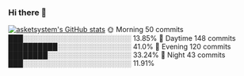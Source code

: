 ### Hi there 👋

<!--
**asketsystem/asketsystem** is a ✨ _special_ ✨ repository because its `README.md` (this file) appears on your GitHub profile.

Here are some ideas to get you started:

- 🔭 I’m currently working on ...
- 🌱 I’m currently learning ...
- 👯 I’m looking to collaborate on ...
- 🤔 I’m looking for help with ...
- 💬 Ask me about ...
- 📫 How to reach me: ...
- 😄 Pronouns: ...
- ⚡ Fun fact: ...
-->

[![asketsystem's GitHub stats](https://github-readme-stats.vercel.app/api?username=asketsystem)](https://github.com/asketsystem/github-readme-stats)
🌞 Morning    50 commits     ███░░░░░░░░░░░░░░░░░░░░░░   13.85% 
🌆 Daytime    148 commits    ██████████░░░░░░░░░░░░░░░   41.0% 
🌃 Evening    120 commits    ████████░░░░░░░░░░░░░░░░░   33.24% 
🌙 Night      43 commits     ███░░░░░░░░░░░░░░░░░░░░░░   11.91%


